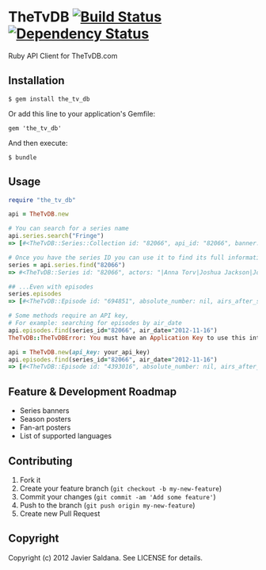 # TheTvDB [![Build Status](https://travis-ci.org/jassa/the_tv_db.png)](https://travis-ci.org/jassa/the_tv_db) [![Dependency Status](https://gemnasium.com/jassa/the_tv_db.png)](https://gemnasium.com/jassa/the_tv_db)

Ruby API Client for TheTvDB.com

## Installation

    $ gem install the_tv_db

Or add this line to your application's Gemfile:

    gem 'the_tv_db'

And then execute:

    $ bundle

## Usage

```ruby
require "the_tv_db"

api = TheTvDB.new

# You can search for a series name
api.series.search("Fringe")
=> [#<TheTvDB::Series::Collection id: "82066", api_id: "82066", banner: "graphical/82066-g38.jpg", first_aired: "2008-08-26", imdb_id: "tt1119644", name: "Fringe", language: "en", overview: "The series follows a Federal Bureau of Investigatio...", zap2it_id: "SH01059103">]

# Once you have the series ID you can use it to find its full information
series = api.series.find("82066")
=> #<TheTvDB::Series id: "82066", actors: "|Anna Torv|Joshua Jackson|John Noble|Jasika Nicole|...", added: nil, added_by: nil, airs_day_of_week: "Friday", airs_time: "9:00 PM", banner: "graphical/82066-g38.jpg", content_rating: "TV-14", fanart: "fanart/original/82066-78.jpg", first_aired: "2008-08-26", genre: "|Drama|Science-Fiction|", imdb_id: "tt1119644", language: "en", last_updated: "1351221356", network: "FOX", network_id: nil, overview: "The series follows a Federal Bureau of Investigatio...", rating: "8.7", rating_count: "571", runtime: "60", poster: "posters/82066-53.jpg", series_id: "75146", series_name: "Fringe", status: "Continuing", zap2it_id: "SH01059103">

## ...Even with episodes
series.episodes
=> [#<TheTvDB::Episode id: "694851", absolute_number: nil, airs_after_season: nil, airs_before_episode: "1", airs_before_season: "1", combined_episode_number: "1", combined_season: "0", director: nil, dvd_chapter: nil, dvd_disc_id: nil, dvd_episode_number: nil, dvd_season: nil, ep_img_flag: "1", name: "Unaired Pilot", number: "1", filename: "episodes/82066/694851.jpg", first_aired: nil, guest_stars: nil, imdb_id: nil, language: "en", last_updated: "1263338464", overview: nil, production_code: nil, rating: nil, rating_count: "0", season_id: "32605", season_number: "0", series_id: "82066", ... (96 more)

# Some methods require an API key,
# For example: searching for episodes by air_date
api.episodes.find(series_id="82066", air_date="2012-11-16")
TheTvDB::TheTvDBError: You must have an Application Key to use this interface

api = TheTvDB.new(api_key: your_api_key)
api.episodes.find(series_id="82066", air_date="2012-11-16")
=> [#<TheTvDB::Episode id: "4393016", absolute_number: nil, airs_after_season: nil, airs_before_episode: nil, airs_before_season: nil, combined_episode_number: "7", combined_season: "5", director: nil, dvd_chapter: nil, dvd_disc_id: nil, dvd_episode_number: nil, dvd_season: nil, ep_img_flag: nil, name: "52010", number: "7", filename: nil, first_aired: "2012-11-16", guest_stars: nil, imdb_id: nil, language: "en", last_updated: "1350927372", overview: "The team orchestrates an event of its own.", production_code: nil, rating: nil, rating_count: nil, season_id: "494897", season_number: "5", series_id: "82066", writer: nil>]
```

## Feature & Development Roadmap

* Series banners
* Season posters
* Fan-art posters
* List of supported languages

## Contributing

1. Fork it
2. Create your feature branch (`git checkout -b my-new-feature`)
3. Commit your changes (`git commit -am 'Add some feature'`)
4. Push to the branch (`git push origin my-new-feature`)
5. Create new Pull Request

## Copyright

Copyright (c) 2012 Javier Saldana. See LICENSE for details.

